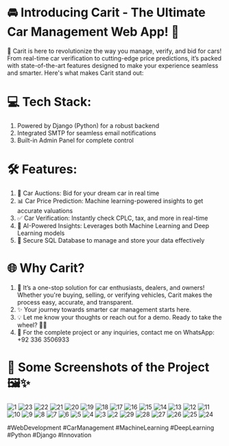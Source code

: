 # 🚘 Introducing Carit - The Ultimate Car Management Web App! 🚀
🌟 Carit is here to revolutionize the way you manage, verify, and bid for cars! From real-time car verification to cutting-edge price predictions, it’s packed with state-of-the-art features designed to make your experience seamless and smarter. Here's what makes Carit stand out:

# 💻 Tech Stack:
1.	Powered by Django (Python) for a robust backend
2.	Integrated SMTP for seamless email notifications
3.	Built-in Admin Panel for complete control

# 🛠️ Features:
1.	🚗 Car Auctions: Bid for your dream car in real time
2.	📊 Car Price Prediction: Machine learning-powered insights to get accurate valuations
3.	✅ Car Verification: Instantly check CPLC, tax, and more in real-time
4.	🧠 AI-Powered Insights: Leverages both Machine Learning and Deep Learning models
5.	📂 Secure SQL Database to manage and store your data effectively

# 🌐 Why Carit?
1.	🌟 It’s a one-stop solution for car enthusiasts, dealers, and owners! Whether you're buying, selling, or verifying vehicles, Carit makes the process easy, accurate, and transparent.
2.	✨ Your journey towards smarter car management starts here.
3.	💡 Let me know your thoughts or reach out for a demo. Ready to take the wheel? 🚗💨
4.	📲 For the complete project or any inquiries, contact me on WhatsApp: +92 336 3506933

# 📸 Some Screenshots of the Project 🖼️✨
![1](https://github.com/user-attachments/assets/640f131d-e2b9-4796-9796-ff90c953964f)
![23](https://github.com/user-attachments/assets/6c68cf66-3e41-4b23-b71b-e4a190b859a4)
![22](https://github.com/user-attachments/assets/e03bc9a5-a88f-4ca1-a6b5-6dbf7df3f978)
![21](https://github.com/user-attachments/assets/a7f62e1c-dbbc-4f13-977a-8a149344fe10)
![20](https://github.com/user-attachments/assets/dd52214f-d59d-42a9-b5b0-b3f12d44aae0)
![19](https://github.com/user-attachments/assets/ab70b407-fbed-43ea-ac89-069f1af8352d)
![18](https://github.com/user-attachments/assets/7e55a200-1eb4-460a-8bfb-b2f36c9587aa)
![17](https://github.com/user-attachments/assets/559cbfbb-a47c-427b-af01-2a09eeabb6a5)
![16](https://github.com/user-attachments/assets/aa00eece-4e75-482e-b2e4-3641beb9c8d3)
![15](https://github.com/user-attachments/assets/2d6576ff-2c03-45d8-b99f-872ac78bd2e1)
![14](https://github.com/user-attachments/assets/db5c0f59-f648-4a7f-8f2b-b43e4238f172)
![13](https://github.com/user-attachments/assets/afcd4cd8-851b-44da-b88c-697e05ff9c6a)
![12](https://github.com/user-attachments/assets/32b30ec8-78fd-48ff-b998-d13aa1685bb9)
![11](https://github.com/user-attachments/assets/75e15773-3b1f-401e-a815-9cc8b3810524)
![10](https://github.com/user-attachments/assets/58416955-84e6-4fa0-9933-6fe4368d0713)
![9](https://github.com/user-attachments/assets/7e2a35f8-0921-4f16-a140-3eed862aae2f)
![8](https://github.com/user-attachments/assets/72119268-ebd1-46dc-8abc-9d7f2fb4a986)
![7](https://github.com/user-attachments/assets/3079fbe6-ed6f-4cc7-8211-84d32795c201)
![6](https://github.com/user-attachments/assets/fe9f6850-e6f9-468f-864f-8776c84190c3)
![5](https://github.com/user-attachments/assets/ec5ec968-538b-4c2e-99bf-5c8446a38248)
![4](https://github.com/user-attachments/assets/970e4f8c-5ca5-4927-b3d7-e471326d9b42)
![3](https://github.com/user-attachments/assets/7780a489-01e6-4ce6-bb97-3057f41cb29a)
![2](https://github.com/user-attachments/assets/e1f4f6d7-7d79-4fd3-a24c-53a81b80005b)
![29](https://github.com/user-attachments/assets/be6527ee-12f8-47fa-8ad4-705a322ed33e)
![28](https://github.com/user-attachments/assets/dd6a4822-3bd8-4f27-b6b1-70d0250efad6)
![27](https://github.com/user-attachments/assets/2c11dadd-673a-438b-a837-78379377a254)
![26](https://github.com/user-attachments/assets/62395238-9e33-40b6-8a05-2a2c2487a31d)
![25](https://github.com/user-attachments/assets/2b828283-eb5d-4e13-9849-32bc60cb82b0)
![24](https://github.com/user-attachments/assets/d1b268b2-2e93-4b5d-b0b9-e32b7d0e80f4)


#WebDevelopment #CarManagement #MachineLearning #DeepLearning #Python #Django #Innovation
